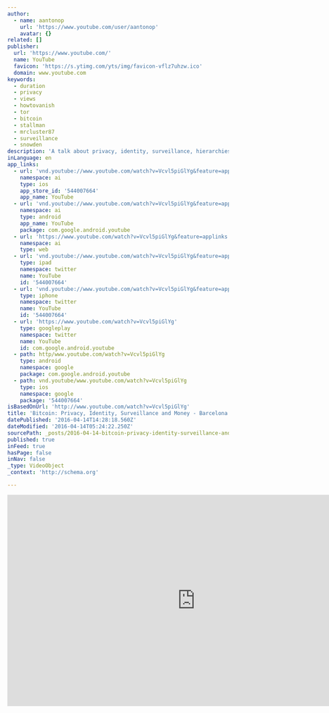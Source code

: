```yaml
---
author:
  - name: aantonop
    url: 'https://www.youtube.com/user/aantonop'
    avatar: {}
related: []
publisher:
  url: 'https://www.youtube.com/'
  name: YouTube
  favicon: 'https://s.ytimg.com/yts/img/favicon-vflz7uhzw.ico'
  domain: www.youtube.com
keywords:
  - duration
  - privacy
  - views
  - howtovanish
  - tor
  - bitcoin
  - stallman
  - mrcluster87
  - surveillance
  - snowden
description: 'A talk about privacy, identity, surveillance, hierarchies and the future of network-centric private and secure money.'
inLanguage: en
app_links:
  - url: 'vnd.youtube://www.youtube.com/watch?v=Vcvl5piGlYg&feature=applinks'
    namespace: ai
    type: ios
    app_store_id: '544007664'
    app_name: YouTube
  - url: 'vnd.youtube://www.youtube.com/watch?v=Vcvl5piGlYg&feature=applinks'
    namespace: ai
    type: android
    app_name: YouTube
    package: com.google.android.youtube
  - url: 'https://www.youtube.com/watch?v=Vcvl5piGlYg&feature=applinks'
    namespace: ai
    type: web
  - url: 'vnd.youtube://www.youtube.com/watch?v=Vcvl5piGlYg&feature=applinks'
    type: ipad
    namespace: twitter
    name: YouTube
    id: '544007664'
  - url: 'vnd.youtube://www.youtube.com/watch?v=Vcvl5piGlYg&feature=applinks'
    type: iphone
    namespace: twitter
    name: YouTube
    id: '544007664'
  - url: 'https://www.youtube.com/watch?v=Vcvl5piGlYg'
    type: googleplay
    namespace: twitter
    name: YouTube
    id: com.google.android.youtube
  - path: http/www.youtube.com/watch?v=Vcvl5piGlYg
    type: android
    namespace: google
    package: com.google.android.youtube
  - path: vnd.youtube/www.youtube.com/watch?v=Vcvl5piGlYg
    type: ios
    namespace: google
    package: '544007664'
isBasedOnUrl: 'http://www.youtube.com/watch?v=Vcvl5piGlYg'
title: 'Bitcoin: Privacy, Identity, Surveillance and Money - Barcelona Fablab Meetup March 2016'
datePublished: '2016-04-14T14:28:18.560Z'
dateModified: '2016-04-14T05:24:22.250Z'
sourcePath: _posts/2016-04-14-bitcoin-privacy-identity-surveillance-and-money-barcelo.md
published: true
inFeed: true
hasPage: false
inNav: false
_type: VideoObject
_context: 'http://schema.org'

---
```

<iframe src="http://cdn.embedly.com/widgets/media.html?src=https%3A%2F%2Fwww.youtube.com%2Fembed%2FVcvl5piGlYg%3Ffeature%3Doembed&amp;url=https%3A%2F%2Fwww.youtube.com%2Fwatch%3Fv%3DVcvl5piGlYg&amp;image=https%3A%2F%2Fi.ytimg.com%2Fvi%2FVcvl5piGlYg%2Fhqdefault.jpg&amp;key=b7d04c9b404c499eba89ee7072e1c4f7&amp;type=text%2Fhtml&amp;schema=youtube" width="854" height="480" scrolling="no" frameborder="0" allowfullscreen="allowfullscreen" style=""></iframe>